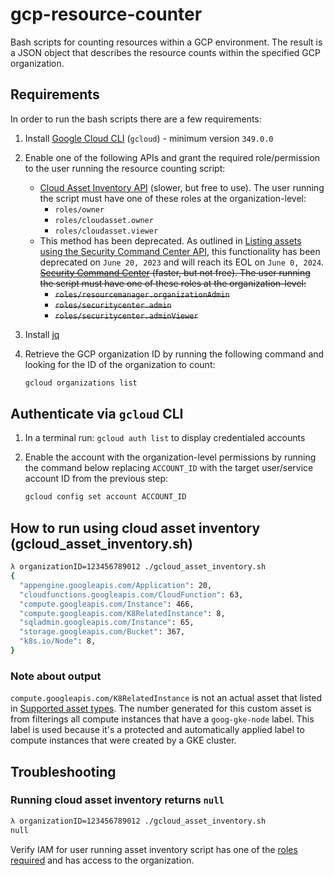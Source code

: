 # gcp-resource-counter

Bash scripts for counting resources within a GCP environment. The result is
a JSON object that describes the resource counts within the specified GCP organization.

## Requirements

In order to run the bash scripts there are a few requirements:

1. Install [Google Cloud CLI][0] (`gcloud`) - minimum version `349.0.0`
2. Enable one of the following APIs and grant the required role/permission to
the user running the resource counting script:
    - [Cloud Asset Inventory API][1] (slower, but free to use). The user
    running the script must have one of these roles at the organization-level:
      - `roles/owner`
      - `roles/cloudasset.owner`
      - `roles/cloudasset.viewer`
    - This method has been deprecated. As outlined in
    [Listing assets using the Security Command Center API][4],
    this functionality has been deprecated on `June 20, 2023` and will reach its
    EOL on `June 0, 2024`.  
    ~~[Security Command Center][2] (faster, but not free). The user running the
    script must have one of these roles at the organization-level:~~
      - ~~`roles/resourcemanager.organizationAdmin`~~
      - ~~`roles/securitycenter.admin`~~
      - ~~`roles/securitycenter.adminViewer`~~
3. Install [jq][3]
4. Retrieve the GCP organization ID by running the following command and
looking for the ID of the organization to count:

    ```bash
    gcloud organizations list
    ```

## Authenticate via `gcloud` CLI

1. In a terminal run: `gcloud auth list` to display credentialed accounts
2. Enable the account with the organization-level permissions by running the
command below replacing `ACCOUNT_ID` with the target user/service account ID
from the previous step:

    ```bash
    gcloud config set account ACCOUNT_ID
    ```

## How to run using cloud asset inventory (gcloud_asset_inventory.sh)

```bash
λ organizationID=123456789012 ./gcloud_asset_inventory.sh
{
  "appengine.googleapis.com/Application": 20,
  "cloudfunctions.googleapis.com/CloudFunction": 63,
  "compute.googleapis.com/Instance": 466,
  "compute.googleapis.com/K8RelatedInstance": 8,
  "sqladmin.googleapis.com/Instance": 65,
  "storage.googleapis.com/Bucket": 367,
  "k8s.io/Node": 8,
}
```

### Note about output

`compute.googleapis.com/K8RelatedInstance` is not an actual asset that
listed in [Supported asset types][5]. The number generated for this
custom asset is from filterings all compute instances that have a
`goog-gke-node` label. This label is used because it's a protected
and automatically applied label to compute instances that were created
by a GKE cluster.

## Troubleshooting

### Running cloud asset inventory returns `null`

```bash
λ organizationID=123456789012 ./gcloud_asset_inventory.sh
null
```

Verify IAM for user running asset inventory script has one of the
[roles required](#requirements) and has access to the organization.

[0]: https://cloud.google.com/sdk/docs/install-sdk
[1]: https://cloud.google.com/asset-inventory/docs/listing-assets
[2]: https://cloud.google.com/security-command-center/docs/set-up
[3]: https://stedolan.github.io/jq/download/
[4]: https://cloud.google.com/security-command-center/docs/how-to-api-list-assets
[5]: https://cloud.google.com/asset-inventory/docs/supported-asset-types#searchable_asset_types
